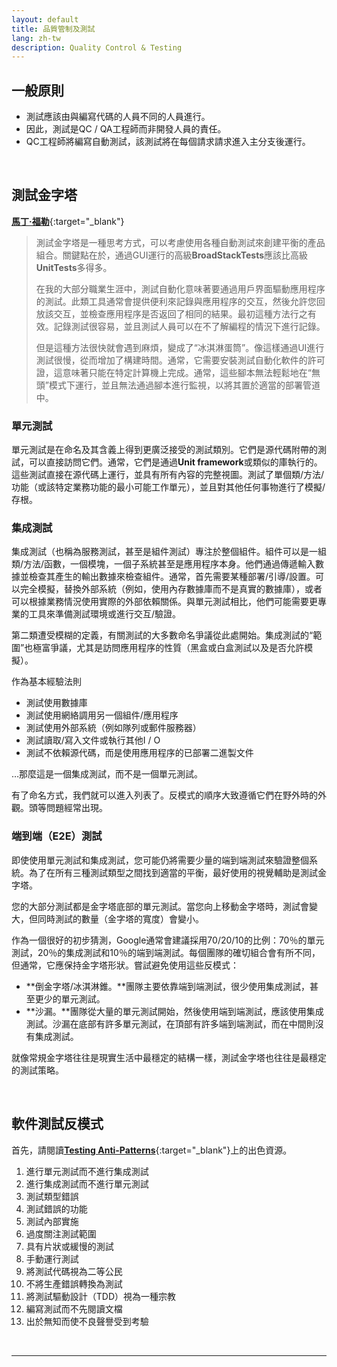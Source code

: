 ```yaml
---
layout: default
title: 品質管制及測試
lang: zh-tw
description: Quality Control & Testing
---
```




## 一般原則

* 測試應該由與編寫代碼的人員不同的人員進行。
* 因此，測試是QC / QA工程師而非開發人員的責任。
* QC工程師將編寫自動測試，該測試將在每個請求請求進入主分支後運行。

<br>

## 測試金字塔

[**馬丁·福勒**](https://martinfowler.com/bliki/TestPyramid.html){:target="_blank"}

> 測試金字塔是一種思考方式，可以考慮使用各種自動測試來創建平衡的產品組合。關鍵點在於，通過GUI運行的高級**BroadStackTests**應該比高級**UnitTests**多得多。
>
> 在我的大部分職業生涯中，測試自動化意味著要通過用戶界面驅動應用程序的測試。此類工具通常會提供便利來記錄與應用程序的交互，然後允許您回放該交互，並檢查應用程序是否返回了相同的結果。最初這種方法行之有效。記錄測試很容易，並且測試人員可以在不了解編程的情況下進行記錄。
>
> 但是這種方法很快就會遇到麻煩，變成了“冰淇淋蛋筒”。像這樣通過UI進行測試很慢，從而增加了構建時間。通常，它需要安裝測試自動化軟件的許可證，這意味著只能在特定計算機上完成。通常，這些腳本無法輕鬆地在“無頭”模式下運行，並且無法通過腳本進行監視，以將其置於適當的部署管道中。

### 單元測試

單元測試是在命名及其含義上得到更廣泛接受的測試類別。它們是源代碼附帶的測試，可以直接訪問它們。通常，它們是通過**Unit framework**或類似的庫執行的。這些測試直接在源代碼上運行，並具有所有內容的完整視圖。測試了單個類/方法/功能（或該特定業務功能的最小可能工作單元），並且對其他任何事物進行了模擬/存根。

### 集成測試

集成測試（也稱為服務測試，甚至是組件測試）專注於整個組件。組件可以是一組類/方法/函數，一個模塊，一個子系統甚至是應用程序本身。他們通過傳遞輸入數據並檢查其產生的輸出數據來檢查組件。通常，首先需要某種部署/引導/設置。可以完全模擬，替換外部系統（例如，使用內存數據庫而不是真實的數據庫），或者可以根據業務情況使用實際的外部依賴關係。與單元測試相比，他們可能需要更專業的工具來準備測試環境或進行交互/驗證。

第二類遭受模糊的定義，有關測試的大多數命名爭議從此處開始。集成測試的“範圍”也極富爭議，尤其是訪問應用程序的性質（黑盒或白盒測試以及是否允許模擬）。

作為基本經驗法則

* 測試使用數據庫
* 測試使用網絡調用另一個組件/應用程序
* 測試使用外部系統（例如隊列或郵件服務器）
* 測試讀取/寫入文件或執行其他I / O
* 測試不依賴源代碼，而是使用應用程序的已部署二進製文件

…那麼這是一個集成測試，而不是一個單元測試。

有了命名方式，我們就可以進入列表了。反模式的順序大致遵循它們在野外時的外觀。頭等問題經常出現。

### 端到端（E2E）測試

即使使用單元測試和集成測試，您可能仍將需要少量的端到端測試來驗證整個系統。為了在所有三種測試類型之間找到適當的平衡，最好使用的視覺輔助是測試金字塔。

您的大部分測試都是金字塔底部的單元測試。當您向上移動金字塔時，測試會變大，但同時測試的數量（金字塔的寬度）會變小。

作為一個很好的初步猜測，Google通常會建議採用70/20/10的比例：70％的單元測試，20％的集成測試和10％的端到端測試。每個團隊的確切組合會有所不同，但通常，它應保持金字塔形狀。嘗試避免使用這些反模式：

* **倒金字塔/冰淇淋錐。**團隊主要依靠端到端測試，很少使用集成測試，甚至更少的單元測試。
* **沙漏。**團隊從大量的單元測試開始，然後使用端到端測試，應該使用集成測試。沙漏在底部有許多單元測試，在頂部有許多端到端測試，而在中間則沒有集成測試。

就像常規金字塔往往是現實生活中最穩定的結構一樣，測試金字塔也往往是最穩定的測試策略。

<br>

## 軟件測試反模式

首先，請閱讀[**Testing Anti-Patterns**](http://blog.codepipes.com/testing/software-testing-antipatterns.html){:target="_blank"}上的出色資源。

1. 進行單元測試而不進行集成測試
1. 進行集成測試而不進行單元測試
1. 測試類型錯誤
1. 測試錯誤的功能
1. 測試內部實施
1. 過度關注測試範圍
1. 具有片狀或緩慢的測試
1. 手動運行測試
1. 將測試代碼視為二等公民
1. 不將生產錯誤轉換為測試
1. 將測試驅動設計（TDD）視為一種宗教
1. 編寫測試而不先閱讀文檔
1. 出於無知而使不良聲譽受到考驗

<br>

---

<br>

